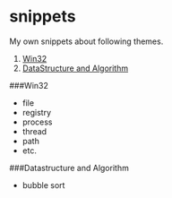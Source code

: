 snippets
========

My own snippets about following themes.

1. [Win32](#win32)
2. [DataStructure and Algorithm](#datastructrue-and-algorithm)

###Win32
* file
* registry
* process
* thread
* path
* etc.


###Datastructure and Algorithm
* bubble sort
